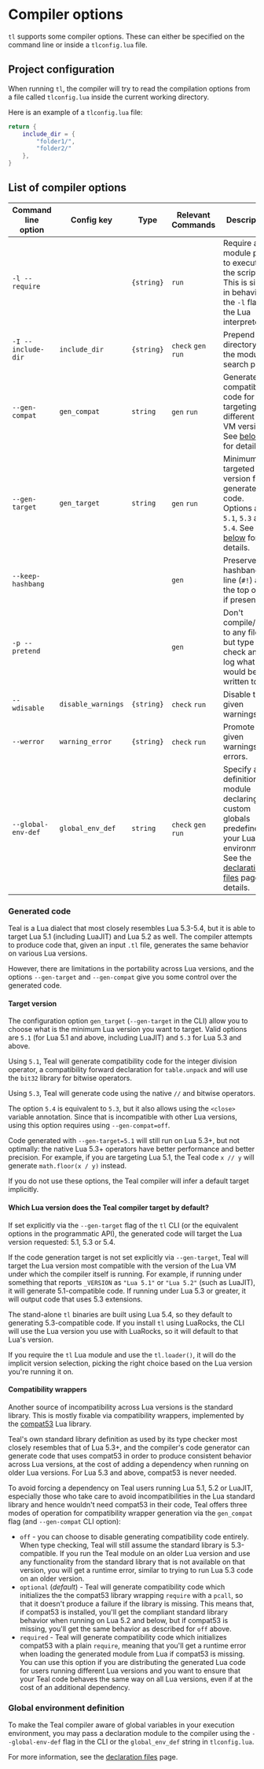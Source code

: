 # Compiler options

`tl` supports some compiler options. These can either be specified on the command line or inside a `tlconfig.lua` file.

## Project configuration

When running `tl`, the compiler will try to read the compilation options from a file called `tlconfig.lua` inside the current working directory.

Here is an example of a `tlconfig.lua` file:
```lua
return {
    include_dir = {
        "folder1/",
        "folder2/"
    },
}
```

## List of compiler options

| Command line option  | Config key                 | Type       | Relevant Commands    | Description |
| -------------------- | -------------------------- | ---------- | -------------------- | ----------- |
| `-l --require`       |                            | `{string}` | `run`                | Require a module prior to executing the script. This is similar in behavior to the `-l` flag in the Lua interpreter. |
| `-I --include-dir`   | `include_dir`              | `{string}` | `check` `gen` `run`  | Prepend this directory to the module search path.
| `--gen-compat`       | `gen_compat`               | `string`   | `gen` `run`          | Generate compatibility code for targeting different Lua VM versions. See [below](#generated-code) for details.
| `--gen-target`       | `gen_target`               | `string`   | `gen` `run`          | Minimum targeted Lua version for generated code. Options are `5.1`, `5.3` and `5.4`. See [below](#generated-code) for details.
| `--keep-hashbang`    |                            |            | `gen`                | Preserve hashbang line (`#!`) at the top of file if present.
| `-p --pretend`       |                            |            | `gen`                | Don't compile/write to any files, but type check and log what files would be written to.
| `--wdisable`         | `disable_warnings`         | `{string}` | `check` `run`        | Disable the given warnings.
| `--werror`           | `warning_error`            | `{string}` | `check` `run`        | Promote the given warnings to errors.
| `--global-env-def`   | `global_env_def`           | `string`   | `check` `gen` `run`  | Specify a definition module declaring any custom globals predefined in your Lua environment. See the [declaration files](declaration_files.md#global-environment-definition) page for details. |

### Generated code

Teal is a Lua dialect that most closely resembles Lua 5.3-5.4, but it is able
to target Lua 5.1 (including LuaJIT) and Lua 5.2 as well. The compiler attempts
to produce code that, given an input `.tl` file, generates the same behavior
on various Lua versions.

However, there are limitations in the portability across Lua versions, and the
options `--gen-target` and `--gen-compat` give you some control over the generated
code.

#### Target version

The configuration option `gen_target` (`--gen-target` in the CLI) allow you to
choose what is the minimum Lua version you want to target. Valid options are
`5.1` (for Lua 5.1 and above, including LuaJIT) and `5.3` for Lua 5.3 and above.

Using `5.1`, Teal will generate compatibility code for the integer division operator,
a compatibility forward declaration for `table.unpack` and will use the `bit32`
library for bitwise operators.

Using `5.3`, Teal will generate code using the native `//` and bitwise operators.

The option `5.4` is equivalent to `5.3`, but it also allows using the `<close>`
variable annotation. Since that is incompatible with other Lua versions, using
this option requires using `--gen-compat=off`.

Code generated with `--gen-target=5.1` will still run on Lua 5.3+, but not
optimally: the native Lua 5.3+ operators have better performance and better
precision. For example, if you are targeting Lua 5.1, the Teal code `x // y`
will generate `math.floor(x / y)` instead.

If you do not use these options, the Teal compiler will infer a default
target implicitly.

#### Which Lua version does the Teal compiler target by default?

If set explicitly via the `--gen-target` flag of the `tl` CLI (or the equivalent
options in the programmatic API), the generated code will target the Lua
version requested: 5.1, 5.3 or 5.4.

If the code generation target is not set explicitly via `--gen-target`, Teal
will target the Lua version most compatible with the version of the Lua VM
under which the compiler itself is running. For example, if running under
something that reports `_VERSION` as `"Lua 5.1"` or `"Lua 5.2"` (such as LuaJIT),
it will generate 5.1-compatible code. If running under Lua 5.3 or greater, it
will output code that uses 5.3 extensions.

The stand-alone `tl` binaries are built using Lua 5.4, so they default to
generating 5.3-compatible code. If you install `tl` using LuaRocks, the CLI
will use the Lua version you use with LuaRocks, so it will default to that
Lua's version.

If you require the `tl` Lua module and use the `tl.loader()`, it will do the
implicit version selection, picking the right choice based on the Lua version
you're running it on.

#### Compatibility wrappers

Another source of incompatibility across Lua versions is the standard library.
This is mostly fixable via compatibility wrappers, implemented by the
[compat53](https://github.com/keplerproject/lua-compat-5.3) Lua library.

Teal's own standard library definition as used by its type checker most
closely resembles that of Lua 5.3+, and the compiler's code generator can
generate code that uses compat53 in order to produce consistent behavior
across Lua versions, at the cost of adding a dependency when running on older
Lua versions. For Lua 5.3 and above, compat53 is never needed.

To avoid forcing a dependency on Teal users running Lua 5.1, 5.2 or LuaJIT,
especially those who take care to avoid incompatibilities in the Lua standard
library and hence wouldn't need compat53 in their code, Teal offers three
modes of operation for compatibility wrapper generation via the `gen_compat`
flag (and `--gen-compat` CLI option):

* `off` - you can choose to disable generating compatibility code entirely.
  When type checking, Teal will still assume the standard library is 5.3-compatible.
  If you run the Teal module on an older Lua version and use any functionality
  from the standard library that is not available on that version, you will
  get a runtime error, similar to trying to run Lua 5.3 code on an older version.
* `optional` (*default*) - Teal will generate compatibility code which
  initializes the the compat53 library wrapping `require` with a `pcall`,
  so that it doesn't produce a failure if the library is missing. This means
  that, if compat53 is installed, you'll get the compliant standard library
  behavior when running on Lua 5.2 and below, but if compat53 is missing,
  you'll get the same behavior as described for `off` above.
* `required` - Teal will generate compatibility code which initializes compat53
  with a plain `require`, meaning that you'll get a runtime error when loading
  the generated module from Lua if compat53 is missing. You can use this option
  if you are distributing the generated Lua code for users running different
  Lua versions and you want to ensure that your Teal code behaves the same
  way on all Lua versions, even if at the cost of an additional dependency.

### Global environment definition

To make the Teal compiler aware of global variables in your execution environment,
you may pass a declaration module to the compiler using the `--global-env-def` flag
in the CLI or the `global_env_def` string in `tlconfig.lua`.

For more information, see the [declaration files](declaration_files.md#global-environment-definition) page.
